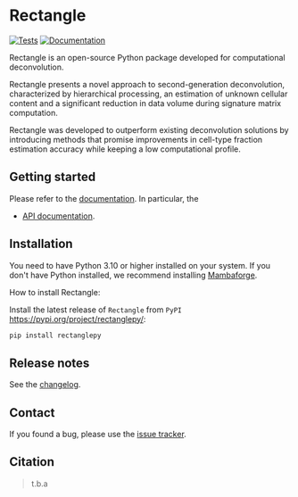 # Rectangle

[![Tests][badge-tests]][link-tests]
[![Documentation][badge-docs]][link-docs]

[badge-tests]: https://img.shields.io/github/actions/workflow/status/ComputationalBiomedicineGroup/Rectangle/build.yaml?branch=main
[link-tests]: https://github.com/ComputationalBiomedicineGroup/Rectangle/actions/workflows/build.yaml
[badge-docs]: https://img.shields.io/readthedocs/rectanglepy

Rectangle is an open-source Python package developed for computational deconvolution.

Rectangle presents a novel approach to second-generation deconvolution, characterized by hierarchical processing,
an estimation of unknown cellular content and a significant reduction in data volume during signature matrix computation.

Rectangle was developed to outperform existing deconvolution solutions by introducing methods that promise
improvements in cell-type fraction estimation accuracy while keeping a low computational profile.

## Getting started

Please refer to the [documentation][link-docs]. In particular, the

-   [API documentation][link-api].

## Installation

You need to have Python 3.10 or higher installed on your system. If you don't have
Python installed, we recommend installing [Mambaforge](https://github.com/conda-forge/miniforge#mambaforge).

How to install Rectangle:

Install the latest release of `Rectangle` from `PyPI` <https://pypi.org/project/rectanglepy/>:

```bash
pip install rectanglepy
```

## Release notes

See the [changelog][changelog].

## Contact

If you found a bug, please use the [issue tracker][issue-tracker].

## Citation

> t.b.a

[scverse-discourse]: https://discourse.scverse.org/
[issue-tracker]: https://github.com/ComputationalBiomedicineGroup/Rectangle/issues
[changelog]: https://rectanglepy.readthedocs.io/changelog.html
[link-docs]: https://Rectanglepy.readthedocs.io
[link-api]: https://rectanglepy.readthedocs.io/api.html
